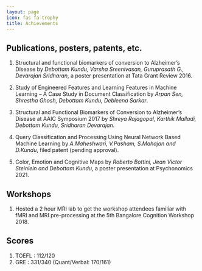 ```yaml
---
layout: page
icon: fas fa-trophy
title: Achievements
---
```




## Publications, posters, patents, etc.

1. Structural and functional biomarkers of conversion to Alzheimer’s Disease by *Debottam Kundu, Varsha Sreenivasan, Guruprasath G., Devarajan Sridharan*, a poster presentation at Tata Grant Review 2016.

2. Study of Engineered Features and Learning Features in Machine Learning – A Case Study in Document Classification by *Arpan Sen, Shrestha
Ghosh, Debottam Kundu, Debleena Sarkar*.

3. Structural and Functional Biomarkers of Conversion to Alzheimer’s Disease at AAIC Symposium 2017 by *Shreya Rajagopal, Karthik Malladi, Debottam Kundu, Sridharan Devarajan*.

4. Query Classification and Processing Using Neural Network Based Machine Learning by *A.Maheshwari, V.Pasham, S.Mahajan and D.Kundu*, filed patent (pending approval).

5. Color, Emotion and Cognitive Maps by *Roberto Bottini, Jean Victor Steinlein and Debottam Kundu*, a poster presentation at Psychonomics 2021. 

## Workshops

1. Hosted a 2 hour MRI lab to get the workshop attendees familiar with fMRI and MRI pre-processing at the 5th Bangalore Cognition Workshop 2018.

## Scores

1. TOEFL : 112/120
2. GRE : 331/340 (Quant/Verbal: 170/161)


